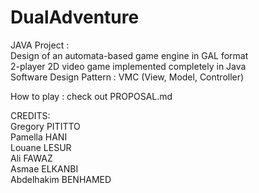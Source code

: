 # DualAdventure
JAVA Project :  <br />
Design of an automata-based game engine in GAL format  <br />
2-player 2D video game implemented completely in Java  <br />
Software Design Pattern : VMC (View, Model, Controller)  <br />

How to play : check out PROPOSAL.md <br />

CREDITS:  <br />
Gregory PITITTO <br />
Pamella HANI <br />
Louane LESUR  <br />
Ali FAWAZ <br />
Asmae ELKANBI  <br />
Abdelhakim BENHAMED <br />
